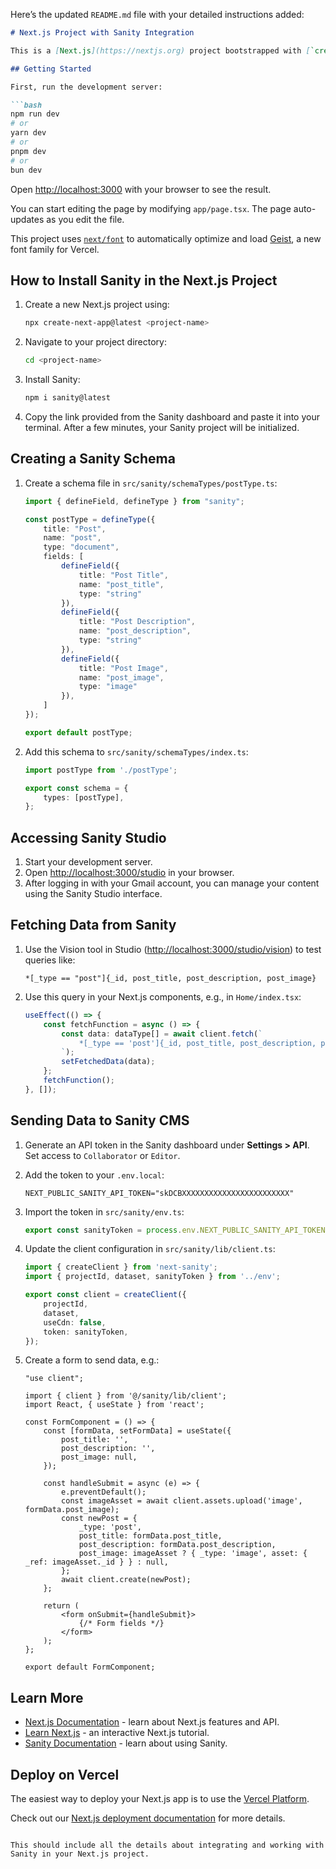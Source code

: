 Here’s the updated `README.md` file with your detailed instructions added:

```markdown
# Next.js Project with Sanity Integration

This is a [Next.js](https://nextjs.org) project bootstrapped with [`create-next-app`](https://nextjs.org/docs/app/api-reference/cli/create-next-app).

## Getting Started

First, run the development server:

```bash
npm run dev
# or
yarn dev
# or
pnpm dev
# or
bun dev
```

Open [http://localhost:3000](http://localhost:3000) with your browser to see the result.

You can start editing the page by modifying `app/page.tsx`. The page auto-updates as you edit the file.

This project uses [`next/font`](https://nextjs.org/docs/app/building-your-application/optimizing/fonts) to automatically optimize and load [Geist](https://vercel.com/font), a new font family for Vercel.

## How to Install Sanity in the Next.js Project

1. Create a new Next.js project using:

    ```bash
    npx create-next-app@latest <project-name>
    ```

2. Navigate to your project directory:

    ```bash
    cd <project-name>
    ```

3. Install Sanity:

    ```bash
    npm i sanity@latest
    ```

4. Copy the link provided from the Sanity dashboard and paste it into your terminal. After a few minutes, your Sanity project will be initialized.

## Creating a Sanity Schema

1. Create a schema file in `src/sanity/schemaTypes/postType.ts`:

    ```typescript
    import { defineField, defineType } from "sanity";

    const postType = defineType({
        title: "Post",
        name: "post",
        type: "document",
        fields: [
            defineField({
                title: "Post Title",
                name: "post_title",
                type: "string"
            }),
            defineField({
                title: "Post Description",
                name: "post_description",
                type: "string"
            }),
            defineField({
                title: "Post Image",
                name: "post_image",
                type: "image"
            }),
        ]
    });

    export default postType;
    ```

2. Add this schema to `src/sanity/schemaTypes/index.ts`:

    ```typescript
    import postType from './postType';

    export const schema = {
        types: [postType],
    };
    ```

## Accessing Sanity Studio

1. Start your development server.
2. Open [http://localhost:3000/studio](http://localhost:3000/studio) in your browser.
3. After logging in with your Gmail account, you can manage your content using the Sanity Studio interface.

## Fetching Data from Sanity

1. Use the Vision tool in Studio ([http://localhost:3000/studio/vision](http://localhost:3000/studio/vision)) to test queries like:

    ```plaintext
    *[_type == "post"]{_id, post_title, post_description, post_image}
    ```

2. Use this query in your Next.js components, e.g., in `Home/index.tsx`:

    ```typescript
    useEffect(() => {
        const fetchFunction = async () => {
            const data: dataType[] = await client.fetch(`
                *[_type == 'post']{_id, post_title, post_description, post_image}
            `);
            setFetchedData(data);
        };
        fetchFunction();
    }, []);
    ```

## Sending Data to Sanity CMS

1. Generate an API token in the Sanity dashboard under **Settings > API**. Set access to `Collaborator` or `Editor`.
2. Add the token to your `.env.local`:

    ```env
    NEXT_PUBLIC_SANITY_API_TOKEN="skDCBXXXXXXXXXXXXXXXXXXXXXXXX"
    ```

3. Import the token in `src/sanity/env.ts`:

    ```typescript
    export const sanityToken = process.env.NEXT_PUBLIC_SANITY_API_TOKEN || '';
    ```

4. Update the client configuration in `src/sanity/lib/client.ts`:

    ```typescript
    import { createClient } from 'next-sanity';
    import { projectId, dataset, sanityToken } from '../env';

    export const client = createClient({
        projectId,
        dataset,
        useCdn: false,
        token: sanityToken,
    });
    ```

5. Create a form to send data, e.g.:

    ```tsx
    "use client";

    import { client } from '@/sanity/lib/client';
    import React, { useState } from 'react';

    const FormComponent = () => {
        const [formData, setFormData] = useState({
            post_title: '',
            post_description: '',
            post_image: null,
        });

        const handleSubmit = async (e) => {
            e.preventDefault();
            const imageAsset = await client.assets.upload('image', formData.post_image);
            const newPost = {
                _type: 'post',
                post_title: formData.post_title,
                post_description: formData.post_description,
                post_image: imageAsset ? { _type: 'image', asset: { _ref: imageAsset._id } } : null,
            };
            await client.create(newPost);
        };

        return (
            <form onSubmit={handleSubmit}>
                {/* Form fields */}
            </form>
        );
    };

    export default FormComponent;
    ```

## Learn More

- [Next.js Documentation](https://nextjs.org/docs) - learn about Next.js features and API.
- [Learn Next.js](https://nextjs.org/learn) - an interactive Next.js tutorial.
- [Sanity Documentation](https://www.sanity.io/docs) - learn about using Sanity.

## Deploy on Vercel

The easiest way to deploy your Next.js app is to use the [Vercel Platform](https://vercel.com/new?utm_medium=default-template&filter=next.js&utm_source=create-next-app&utm_campaign=create-next-app-readme).

Check out our [Next.js deployment documentation](https://nextjs.org/docs/app/building-your-application/deploying) for more details.
```

This should include all the details about integrating and working with Sanity in your Next.js project.